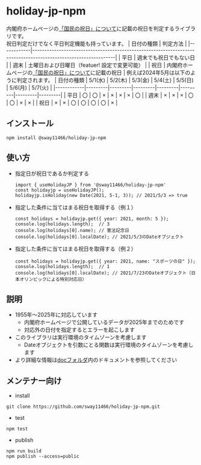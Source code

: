 # holiday-jp-npm
内閣府ホームページの[「国民の祝日」について](https://www8.cao.go.jp/chosei/shukujitsu/gaiyou.html)に記載の祝日を判定するライブラリです。  
祝日判定だけでなく平日判定機能も持っています。
| 日付の種類 | 判定方法                                                                                                       |
|------------|----------------------------------------------------------------------------------------------------------------|
| 平日       | 週末でも祝日でもない日                                                                                         |
| 週末       | 土曜日および日曜日（featuer! 設定で変更可能）                                                                  |
| 祝日       | 内閣府ホームページの[「国民の祝日」について](https://www8.cao.go.jp/chosei/shukujitsu/gaiyou.html)に記載の祝日 |
例えば2024年5月は以下のように判定されます。
| 日付の種類 | 5/1(水) | 5/2(木) | 5/3(金) | 5/4(土) | 5/5(日) | 5/6(月) | 5/7(火) |
|------------|---------|---------|---------|---------|---------|---------|---------|
| 平日       | 〇      | 〇      | ×      | ×      | ×      | ×      | 〇      |
| 週末       | ×      | ×      | ×      | 〇      | 〇      | ×      | ×      |
| 祝日       | ×      | ×      | 〇      | 〇      | 〇      | 〇      | ×      |

## インストール
```
npm install @sway11466/holiday-jp-npm
```

## 使い方
- 指定日が祝日であるか判定する
   ```
   import { useHolidayJP } from '@sway11466/holiday-jp-npm'
   const holidayjp = useHolidayJP();
   holidayjp.isHoliday(new Date(2021, 5-1, 3)); // 2021/5/3 => true
   ```
- 指定した条件に当てはまる祝日を取得する（例１）
   ```
   const holidays = holidayjp.get({ year: 2021, month: 5 });
   console.log(holidays.length);  // 3
   console.log(holidays[0].name); // 憲法記念日
   console.log(holidays[0].localDate); // 2021/5/3のDateオブジェクト
   ```
- 指定した条件に当てはまる祝日を取得する（例２）
   ```
   const holidays = holidayjp.get({ year: 2021, name: "スポーツの日" });
   console.log(holidays.length);  // 1
   console.log(holidays[0].localDate); // 2021/7/23のDateオブジェクト（日本オリンピックによる特別対応日）
   ```

## 説明
- 1955年～2025年に対応しています
  - 内閣府ホームページで公開しているデータが2025年までのためです
  - 対応外の日付を指定するとエラーを起こします
- このライブラリは実行環境のタイムゾーンを考慮します
  - Dateオブジェクトを引数にとる関数は実行環境のタイムゾーンを考慮します
- より詳細な情報は[docフォルダ](https://github.com/sway11466/holiday-jp-npm/tree/main/doc)内のドキュメントを参照してください

## メンテナー向け
- install
```
git clone https://github.com/sway11466/holiday-jp-npm.git
```
- test
```
npm test
```
- publish
```
npm run build
npm publish --access=public
```
